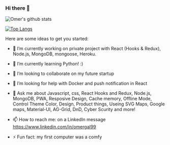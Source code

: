 ### Hi there 👋

![Omer's github stats](https://github-readme-stats.vercel.app/api?username=omergal99&count_private=true&show_icons=true&theme=solarized-dark)

[![Top Langs](https://github-readme-stats.vercel.app/api/top-langs/?username=omergal99&layout=compact&show_icons=true&theme=solarized-dark)](https://github.com/anuraghazra/github-readme-stats)

Here are some ideas to get you started:

- 🔭 I’m currently working on private project with React (Hooks & Redux), Node.js, MongoDB, mongoose, Heroku.

- 🌱 I’m currently learning Python! :)

- 👯 I’m looking to collaborate on my future startup

- 🤔 I’m looking for help with Docker and push notification in React

- 💬 Ask me about Javascript, css, React Hooks and Redux, Node.js, MongoDB, PWA, Resposive Design, Cache memory, Offline Mode, Control Theme Color, Design, Product things, Useing SVG Maps, Google maps, Material-UI, AG-Grid, DnD, Cyber Scurity and more!

- 📫 How to reach me: on a LinkedIn message https://www.linkedin.com/in/omergal99

- ⚡ Fun fact: my first computer was a comfy

